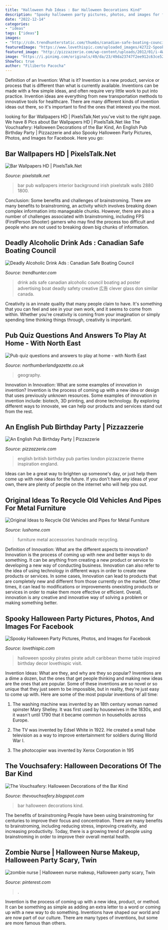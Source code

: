 ```yaml
---
title: "Halloween Pub Ideas : Bar Halloween Decorations Kind"
description: "Spooky halloween party pictures, photos, and images for facebook"
date: "2022-12-14"
categories:
- "ideas"
tags: ["ideas"]
images:
- "http://cdn.trendhunterstatic.com/thumbs/canadian-safe-boating-council.jpeg"
featuredImage: "https://www.lovethispic.com/uploaded_images/42722-Spooky-Halloween-Party.jpg"
featured_image: "http://pizzazzerie.com/wp-content/uploads/2012/01/i-4WqzCL3-XL.jpg"
image: "https://i.pinimg.com/originals/49/da/23/49da23747f2ee912c63ce52b69eafc7a.jpg"
ShowToc: true
author: "Filiberto Pacocha"
---
```



Definition of an Invention: What is it?
Invention is a new product, service or process that is different than what is currently available. Inventions can be made with a few simple ideas, and often require very little work to put into practice. Invention ideas are everything from new transportation methods to innovative tools for healthcare. There are many different kinds of invention ideas out there, so it's important to find the ones that interest you the most.

	

		
looking for Bar Wallpapers HD | PixelsTalk.Net you've visit to the right page. We have 8 Pics about Bar Wallpapers HD | PixelsTalk.Net like The Vouchsafery: Halloween Decorations of the Bar Kind, An English Pub Birthday Party | Pizzazzerie and also Spooky Halloween Party Pictures, Photos, and Images for Facebook. Here you go:
		
    
## Bar Wallpapers HD | PixelsTalk.Net

<img loading=lazy src="https://www.pixelstalk.net/wp-content/uploads/images1/Interior-Bar-Design-wallpaper.jpg" onerror="this.onerror=null;this.src='https://tse1.mm.bing.net/th?id=OIP.qVHeKCJqyhnsS8lMkkl8DQHaEo&amp;pid=15.1';" alt="Bar Wallpapers HD | PixelsTalk.Net">

_Source: pixelstalk.net_

>bar pub wallpapers interior background irish pixelstalk walls 2880 1800. 

	

Conclusion: Some benefits and challenges of brainstroming.
There are many benefits to brainstroming, an activity which involves breaking down complex information into manageable chunks. However, there are also a number of challenges associated with brainstroming, including FPS (FirstPerson Shooter) gamers who may find the process too difficult and people who are not used to breaking down big chunks of information.

    
## Deadly Alcoholic Drink Ads : Canadian Safe Boating Council

<img loading=lazy src="http://cdn.trendhunterstatic.com/thumbs/canadian-safe-boating-council.jpeg" onerror="this.onerror=null;this.src='https://tse2.mm.bing.net/th?id=OIP.-MFdiJwXQZ0u9zba3oCz6wHaKH&amp;pid=15.1';" alt="Deadly Alcoholic Drink Ads : Canadian Safe Boating Council">

_Source: trendhunter.com_

>drink ads safe canadian alcoholic council boating ad poster advertising boat deadly safety creative 広告 clever glass don similar canada. 

	

Creativity is an innate quality that many people claim to have. It's something that you can feel and see in your own work, and it seems to come from within. Whether you're creativity is coming from your imagination or simply spending time thinking things through, creativity is important.

    
## Pub Quiz Questions And Answers To Play At Home - With North East

<img loading=lazy src="https://www.northumberlandgazette.co.uk/webimg/b25lY21zOjBkNjgzMGFmLWM3ZjctNDVhNS1hNTlmLTMzYzg0NzYwZjNhMjo3OTFiYmYyNi0wZjMwLTQ1MDgtYmMyYy00YjQzODQ5NjUzNmM=.jpg" onerror="this.onerror=null;this.src='https://tse3.mm.bing.net/th?id=OIP.S57NIVM5rI_zNK9lv5V7DAHaE7&amp;pid=15.1';" alt="Pub quiz questions and answers to play at home - with North East">

_Source: northumberlandgazette.co.uk_

>geography. 

	

Innovation in Innovation: What are some examples of innovation in invention?
Invention is the process of coming up with a new idea or design that uses previously unknown resources. Some examples of innovation in invention include: biotech, 3D printing, and drone technology. By exploring different ways to innovate, we can help our products and services stand out from the rest.

    
## An English Pub Birthday Party | Pizzazzerie

<img loading=lazy src="http://pizzazzerie.com/wp-content/uploads/2012/01/i-4WqzCL3-XL.jpg" onerror="this.onerror=null;this.src='https://tse2.mm.bing.net/th?id=OIP.VlRlPjzNREO87g7WouIxXwHaE8&amp;pid=15.1';" alt="An English Pub Birthday Party | Pizzazzerie">

_Source: pizzazzerie.com_

>english british birthday pub parties london pizzazzerie theme inspiration england. 

	

Ideas can be a great way to brighten up someone's day, or just help them come up with new ideas for the future. If you don't have any ideas of your own, there are plenty of people on the internet who will help you out.

    
## Original Ideas To Recycle Old Vehicles And Pipes For Metal Furniture

<img loading=lazy src="https://www.lushome.com/wp-content/uploads/2016/07/handmade-unique-furniture-recycling-metal-19.jpg" onerror="this.onerror=null;this.src='https://tse3.mm.bing.net/th?id=OIP.p2n8qBdA8muAK3s2J2cN1wAAAA&amp;pid=15.1';" alt="Original Ideas to Recycle Old Vehicles and Pipes for Metal Furniture">

_Source: lushome.com_

>furniture metal accessories handmade recycling. 

	

Definition of Innovation: What are the different aspects to innovation?
Innovation is the process of coming up with new and better ways to do something. It can be anything from creating a new product or service to developing a new way of conducting business. Innovation can also refer to the idea of using technology in different ways in order to create new products or services. In some cases, Innovation can lead to products that are completely new and different from those currently on the market. Other times, it can lead to modifications or improvements onexisting products or services in order to make them more effective or efficient. Overall, innovation is any creative and innovative way of solving a problem or making something better.

    
## Spooky Halloween Party Pictures, Photos, And Images For Facebook

<img loading=lazy src="https://www.lovethispic.com/uploaded_images/42722-Spooky-Halloween-Party.jpg" onerror="this.onerror=null;this.src='https://tse1.mm.bing.net/th?id=OIP.5F8BVLdDaX1q42T26ZCOXQHaJ7&amp;pid=15.1';" alt="Spooky Halloween Party Pictures, Photos, and Images for Facebook">

_Source: lovethispic.com_

>halloween spooky pirates pirate adult caribbean theme table inspired birthday decor lovethispic visit. 

	

Invention Ideas: What are they, and why are they so popular?
Inventions are a dime a dozen, but the ones that get people thinking and making new ideas are the ones that are popular. Some of these inventions are so novel or so unique that they just seem to be impossible, but in reality, they're just easy to come up with. Here are some of the most popular inventions of all time: 
1. The washing machine was invented by an 18th century woman named spinster Mary Shelley. It was first used by housewives in the 1830s, and it wasn't until 1790 that it became common in households across Europe.

2. The TV was invented by Edsel White in 1922. He created a small tube television as a way to improve entertainment for soldiers during World War I.

3. The photocopier was invented by Xerox Corporation in 195
    
## The Vouchsafery: Halloween Decorations Of The Bar Kind

<img loading=lazy src="http://2.bp.blogspot.com/-0mBHukVF5yk/UP2IzEjrwMI/AAAAAAAAADA/2Esa88Jy6So/s1600/Bar.jpg" onerror="this.onerror=null;this.src='https://tse4.mm.bing.net/th?id=OIP._rauzi48n0vlKZutmsIGZQHaFi&amp;pid=15.1';" alt="The Vouchsafery: Halloween Decorations of the Bar Kind">

_Source: thevouchsafery.blogspot.com_

>bar halloween decorations kind. 

	

The benefits of brainstroming
People have been using brainstroming for centuries to improve their focus and concentration. There are many benefits to brainstroming, including reducing stress, improving creativity, and increasing productivity. Today, there is a growing trend of people using brainstroming in order to improve their overall mental health.

    
## Zombie Nurse | Halloween Nurse Makeup, Halloween Party Scary, Twin

<img loading=lazy src="https://i.pinimg.com/originals/49/da/23/49da23747f2ee912c63ce52b69eafc7a.jpg" onerror="this.onerror=null;this.src='https://tse3.mm.bing.net/th?id=OIP.FAP7do4nvsFh-crVfUPATAHaLH&amp;pid=15.1';" alt="zombie nurse | Halloween nurse makeup, Halloween party scary, Twin">

_Source: pinterest.com_

>. 

	

Invention is the process of coming up with a new idea, product, or method. It can be something as simple as adding an extra letter to a word or coming up with a new way to do something. Inventions have shaped our world and are now part of our culture. There are many types of inventions, but some are more famous than others.

